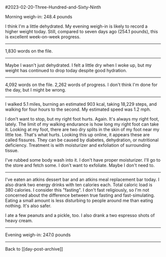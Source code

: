 #2023-02-20-Three-Hundred-and-Sixty-Ninth

Morning weigh-in:  248.4 pounds

I think I'm a little dehydrated.  My evening weigh-in is likely to record a higher weight today.  Still, compared to seven days ago (254.1 pounds), this is excellent week-on-week progress.

---
1,830 words on the file.

---
Maybe I wasn't just dehydrated.  I felt a little dry when I woke up, but my weight has continued to drop today despite good hydration.

---
4,092 words on the file.  2,262 words of progress.  I don't think I'm done for the day, but I might be wrong.

---
I walked 5.1 miles, burning an estimated 903 kcal, taking 18,229 steps, and walking for four hours to the second.  My estimated speed was 1.2 mph.

I don't want to stop, but my right foot hurts.  Again.  It's always my right foot, lately.  The limit of my walking endurance is how long my right foot can take it.  Looking at my foot, there are two dry splits in the skin of my foot near my little toe.  That's what hurts.  Looking this up online, it appears these are called fissures.  They can be caused by diabetes, dehydration, or nutritional deficiency.  Treatment is with moisturizer and exfoliation of surrounding tissue.

I've rubbed some body wash into it.  I don't have proper moisturizer.  I'll go to the store and fetch some.  I don't want to exfoliate.  Maybe I don't need to.

---
I've eaten an atkins dessert bar and an atkins meal replacement bar today.  I also drank two energy drinks with ten calories each.  Total caloric load is 380 calories.  I consider this "fasting".  I don't fast religiously, so I'm not concerned about the difference between true fasting and fast-simulating.  Eating a small amount is less disturbing to people around me than eating nothing.  It's also safer.

I ate a few peanuts and a pickle, too.  I also drank a two espresso shots of heavy cream.

---
Evening weigh-in:  247.0 pounds

---
Back to [[day-post-archive]]